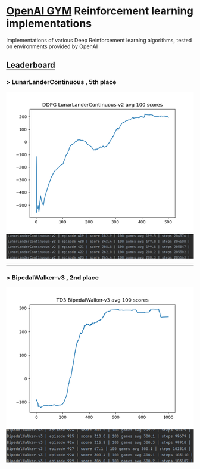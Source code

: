 # [OpenAI GYM](https://gym.openai.com/) Reinforcement learning implementations

Implementations of various Deep Reinforcement learning algorithms,
tested on environments provided by OpenAI

## [Leaderboard](https://github.com/openai/gym/wiki/Leaderboard)

### > LunarLanderContinuous , **5th place**

![](./results/LunarLanderContinuous-v2/DDPGLunarLanderContinuous-v2_500.png)
![](./results/LunarLanderContinuous-v2/DDPGLunarLanderContinuous-v2_500_terminal.png)

---
### > BipedalWalker-v3 , **2nd place**

![](./results/BipedalWalker-v3/TD3_BipedalWalker-v3_1000games.png)
![](./results/BipedalWalker-v3/TD3_BipedalWalker-v3_1000games_terminal.png)